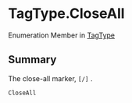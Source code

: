 # TagType.CloseAll

Enumeration Member in [TagType](/docs/api/csharp/yarn.markup.tagtype.md)

## Summary


The close-all marker,  `[/]` .


```csharp
CloseAll
```

